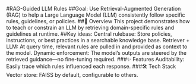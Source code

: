#RAG-Guided LLM Rules
##Goal: 
Use Retrieval-Augmented Generation (RAG) to help a Large Language Model (LLM) consistently follow specific rules, guidelines, or policies.
##🚀 Overview
This project demonstrates how to teach or constrain an LLM by retrieving domain-specific rules and guidelines at runtime.
##Key ideas:
Central rulebase: Store policies, instructions, or best practices in a searchable knowledge base.
Retriever + LLM: At query time, relevant rules are pulled in and provided as context to the model.
Dynamic enforcement: The model’s outputs are steered by the retrieved guidance—no fine-tuning required.
###✨ Features
Auditability: Easily trace which rules influenced each response.
###🛠️ Tech Stack
Vector store: FAISS by default, configurable to others.
